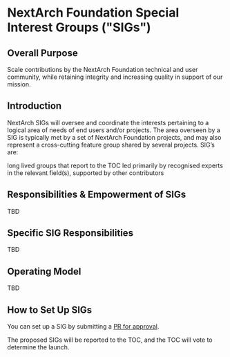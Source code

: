# NextArch Foundation Special Interest Groups ("SIGs")

## Overall Purpose
Scale contributions by the NextArch Foundation technical and user community, while retaining integrity and increasing quality in support of our mission.

## Introduction
NextArch SIGs will oversee and coordinate the interests pertaining to a logical area of needs of end users and/or projects. 
The area overseen by a SIG is typically met by a set of NextArch Foundation projects, and may also represent a cross-cutting feature group shared by several projects. SIG’s are:

long lived groups that report to the TOC
led primarily by recognised experts in the relevant field(s), supported by other contributors

## Responsibilities & Empowerment of SIGs
TBD

## Specific SIG Responsibilities
TBD

## Operating Model
TBD

## How to Set Up SIGs
You can set up a SIG by submitting a [PR for approval](https://github.com/nextarch/toc/blob/main/sigs/proposed.md).

The proposed SIGs will be reported to the TOC, and the TOC will vote to determine the launch.
